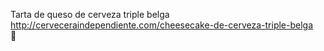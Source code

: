 Tarta de queso de cerveza triple belga	http://cerveceraindependiente.com/cheesecake-de-cerveza-triple-belga	
਍